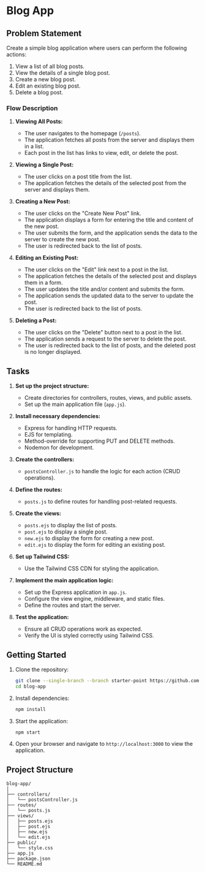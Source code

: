 # Blog App

## Problem Statement

Create a simple blog application where users can perform the following actions:

1. View a list of all blog posts.
2. View the details of a single blog post.
3. Create a new blog post.
4. Edit an existing blog post.
5. Delete a blog post.

### Flow Description

1. **Viewing All Posts:**

   - The user navigates to the homepage (`/posts`).
   - The application fetches all posts from the server and displays them in a list.
   - Each post in the list has links to view, edit, or delete the post.

2. **Viewing a Single Post:**

   - The user clicks on a post title from the list.
   - The application fetches the details of the selected post from the server and displays them.

3. **Creating a New Post:**

   - The user clicks on the "Create New Post" link.
   - The application displays a form for entering the title and content of the new post.
   - The user submits the form, and the application sends the data to the server to create the new post.
   - The user is redirected back to the list of posts.

4. **Editing an Existing Post:**

   - The user clicks on the "Edit" link next to a post in the list.
   - The application fetches the details of the selected post and displays them in a form.
   - The user updates the title and/or content and submits the form.
   - The application sends the updated data to the server to update the post.
   - The user is redirected back to the list of posts.

5. **Deleting a Post:**
   - The user clicks on the "Delete" button next to a post in the list.
   - The application sends a request to the server to delete the post.
   - The user is redirected back to the list of posts, and the deleted post is no longer displayed.

## Tasks

1. **Set up the project structure:**

   - Create directories for controllers, routes, views, and public assets.
   - Set up the main application file (`app.js`).

2. **Install necessary dependencies:**

   - Express for handling HTTP requests.
   - EJS for templating.
   - Method-override for supporting PUT and DELETE methods.
   - Nodemon for development.

3. **Create the controllers:**

   - `postsController.js` to handle the logic for each action (CRUD operations).

4. **Define the routes:**

   - `posts.js` to define routes for handling post-related requests.

5. **Create the views:**

   - `posts.ejs` to display the list of posts.
   - `post.ejs` to display a single post.
   - `new.ejs` to display the form for creating a new post.
   - `edit.ejs` to display the form for editing an existing post.

6. **Set up Tailwind CSS:**

   - Use the Tailwind CSS CDN for styling the application.

7. **Implement the main application logic:**

   - Set up the Express application in `app.js`.
   - Configure the view engine, middleware, and static files.
   - Define the routes and start the server.

8. **Test the application:**
   - Ensure all CRUD operations work as expected.
   - Verify the UI is styled correctly using Tailwind CSS.

## Getting Started

1. Clone the repository:

   ```bash
   git clone --single-branch --branch starter-point https://github.com/MazenChaouch/blog-app.git
   cd blog-app
   ```

2. Install dependencies:

   ```bash
   npm install
   ```

3. Start the application:

   ```bash
   npm start
   ```

4. Open your browser and navigate to `http://localhost:3000` to view the application.

## Project Structure

```
blog-app/
│
├── controllers/
│   └── postsController.js
├── routes/
│   └── posts.js
├── views/
│   ├── posts.ejs
│   ├── post.ejs
│   ├── new.ejs
│   └── edit.ejs
├── public/
│   └── style.css
├── app.js
├── package.json
└── README.md
```
